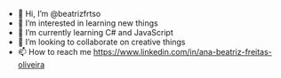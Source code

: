 - 👋 Hi, I’m @beatrizfrtso
- 👀 I’m interested in learning new things
- 🌱 I’m currently learning C# and JavaScript
- 💞️ I’m looking to collaborate on creative things
- 📫 How to reach me https://www.linkedin.com/in/ana-beatriz-freitas-oliveira


